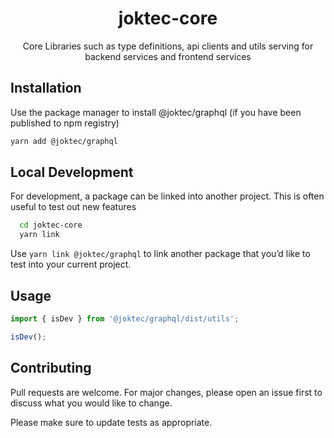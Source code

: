 <div align="center">
  <h1>joktec-core</h1>
  <p>Core Libraries such as type definitions, api clients and utils serving for backend services and frontend services</p>
</div>

## Installation

Use the package manager to install @joktec/graphql (if you have been published to npm registry)

```bash
yarn add @joktec/graphql
```

## Local Development
For development, a package can be linked into another project. This is often useful to test out new features

```bash
  cd joktec-core
  yarn link
```

Use `yarn link @joktec/graphql` to link another package that you’d like to test into your current project.

## Usage

```javascript
import { isDev } from '@joktec/graphql/dist/utils';

isDev();
```

## Contributing

Pull requests are welcome. For major changes, please open an issue first to discuss what you would like to change.

Please make sure to update tests as appropriate.
